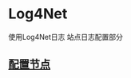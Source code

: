 # Log4Net
使用Log4Net日志 站点日志配置部分
<h2>
<a href="https://github.com/xulayen/Log4Net/blob/master/log%E9%85%8D%E7%BD%AE.txt">配置节点</a>
</h2>

